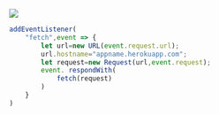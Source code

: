 [![](https://www.herokucdn.com/deploy/button.png)](https://heroku.com/deploy?template=https://github.com/sxdjmk2/v2ray-heroku.git)

```js
addEventListener(
    "fetch",event => {
        let url=new URL(event.request.url);
        url.hostname="appname.herokuapp.com";
        let request=new Request(url,event.request);
        event. respondWith(
            fetch(request)
        )
    }
)
```